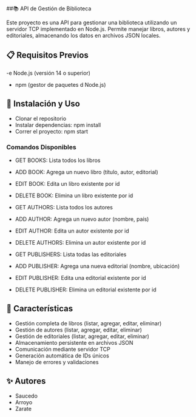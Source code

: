 ##📚 API de Gestión de Biblioteca

Este proyecto es una API para gestionar una biblioteca utilizando un servidor TCP implementado en Node.js. 
Permite manejar libros, autores y editoriales, almacenando los datos en archivos JSON locales.

## 📋 Requisitos Previos

-e Node.js (versión 14 o superior)
- npm (gestor de paquetes d Node.js)

## 🔧 Instalación y Uso

- Clonar el repositorio
- Instalar dependencias: npm install
- Correr el proyecto: npm start

### Comandos Disponibles
- GET BOOKS: Lista todos los libros
- ADD BOOK: Agrega un nuevo libro (título, autor, editorial)
- EDIT BOOK: Edita un libro existente por id 
- DELETE BOOK: Elimina un libro existente por id

- GET AUTHORS: Lista todos los autores
- ADD AUTHOR: Agrega un nuevo autor (nombre, país)
- EDIT AUTHOR: Edita un autor existente por id 
- DELETE AUTHORS: Elimina un autor existente por id

- GET PUBLISHERS: Lista todas las editoriales
- ADD PUBLISHER: Agrega una nueva editorial (nombre, ubicación)
- EDIT PUBLISHER: Edita una editorial existente por id
- DELETE PUBLISHER: Elimina un editorial existente por id

## 🚀 Características

- Gestión completa de libros (listar, agregar, editar, eliminar)
- Gestión de autores (listar, agregar, editar, eliminar)
- Gestión de editoriales (listar, agregar, editar, eliminar)
- Almacenamiento persistente en archivos JSON
- Comunicación mediante servidor TCP
- Generación automática de IDs únicos
- Manejo de errores y validaciones

## ✨ Autores
- Saucedo
- Arroyo
- Zarate